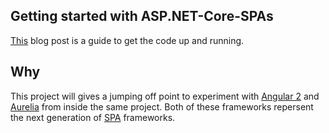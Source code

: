 ## Getting started with ASP.NET-Core-SPAs
[This](http://www.elanderson.net/2016/02/asp-net-core-project-with-angular-2-aurelia-and-an-api/) blog post is a guide to get the code up and running.

## Why
This project will gives a jumping off point to experiment with [Angular 2](https://angular.io/) and [Aurelia](http://aurelia.io/) from inside the same project. Both of these frameworks repersent the next generation of [SPA](https://en.wikipedia.org/wiki/Single-page_application) frameworks.
